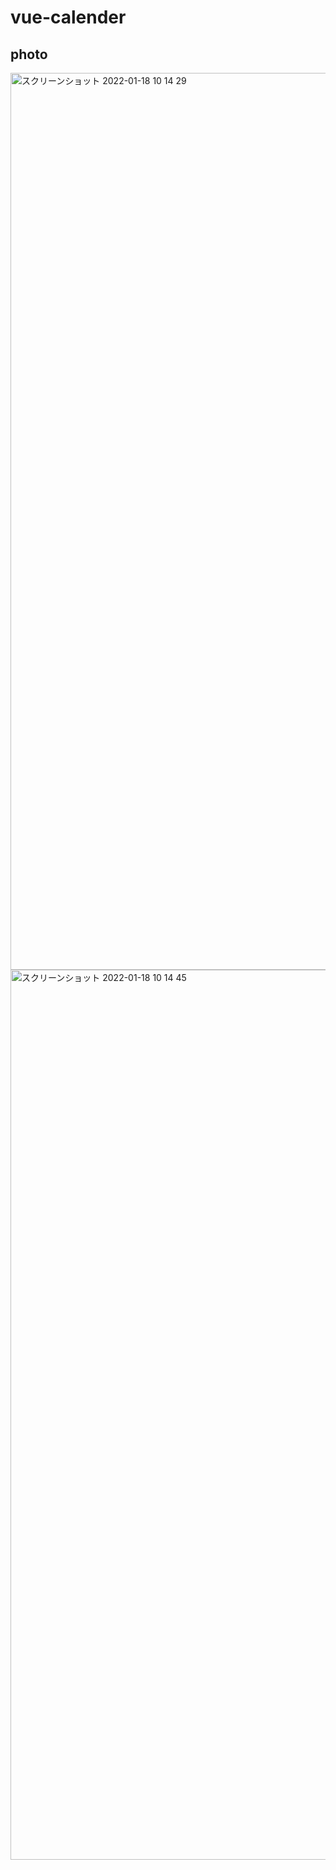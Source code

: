 # vue-calender

## photo
<img width="1435" alt="スクリーンショット 2022-01-18 10 14 29" src="https://user-images.githubusercontent.com/49896174/149854267-9116de03-c46e-48c5-8af5-436c74f0ed36.png">

<img width="1424" alt="スクリーンショット 2022-01-18 10 14 45" src="https://user-images.githubusercontent.com/49896174/149854323-b1a8f127-e42e-4968-ab14-11e149d5afac.png">

